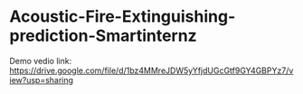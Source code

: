 # Acoustic-Fire-Extinguishing-prediction-Smartinternz
Demo vedio link: https://drive.google.com/file/d/1bz4MMreJDW5yYfjdUGcGtf9GY4GBPYz7/view?usp=sharing

